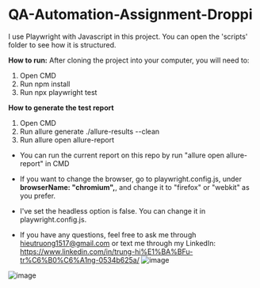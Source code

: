 # QA-Automation-Assignment-Droppi
I use Playwright with Javascript in this project. You can open the 'scripts' folder to see how it is structured.

**How to run:**
After cloning the project into your computer, you will need to:
1. Open CMD
2. Run npm install
3. Run npx playwright test

**How to generate the test report**
1. Open CMD
2. Run allure generate ./allure-results --clean
3. Run allure open allure-report
- You can run the current report on this repo by run "allure open allure-report" in CMD
  
- If you want to change the browser, go to playwright.config.js, under **browserName: "chromium",**, and change it to "firefox" or "webkit" as you prefer.
- I've set the headless option is false. You can change it in playwright.config.js.
- If you have any questions, feel free to ask me through hieutruong1517@gmail.com or text me through my LinkedIn: https://www.linkedin.com/in/trung-hi%E1%BA%BFu-tr%C6%B0%C6%A1ng-0534b625a/
![image](https://github.com/hieutruong1517/Automation-Assignment/assets/120099228/43303ff4-4e85-4dcd-b3d4-6f1a4c529d6e)

![image](https://github.com/hieutruong1517/Automation-Assignment/assets/120099228/94e8ee0d-862b-42c3-9769-f170df5c6f61)
